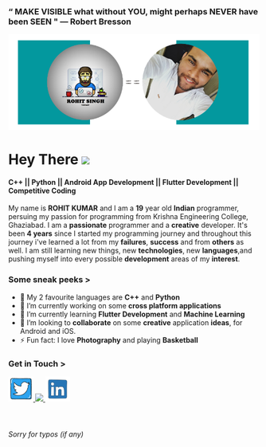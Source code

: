 <br>

### “ MAKE VISIBLE what without YOU, might perhaps NEVER have been SEEN "  ― Robert Bresson<br>

<img src="https://github.com/rohitsinghkcodes/rohitsinghkcodes/blob/master/githubCover.png">

# Hey There <img src="https://raw.githubusercontent.com/MartinHeinz/MartinHeinz/master/wave.gif" width="50px">

#### **C++ || Python || Android App Development || Flutter Development || Competitive Coding**

My name is **ROHIT KUMAR** and I am a **19** year old **Indian** programmer, persuing my passion for programming from Krishna Engineering College, Ghaziabad.  I am a **passionate** programmer and a **creative** developer.  It's been **4 years** since I started my programming journey and throughout this journey i've learned a lot from my **failures**, **success** and from **others** as well.  I am still learning new things, new **technologies**, new **languages**,and pushing myself into every possible **development** areas of my **interest**.

### Some sneak peeks >
- :memo: My 2 favourite languages are **C++** and **Python**
- 🔭 I’m currently working on some **cross platform applications**
- 🌱 I’m currently learning **Flutter Development** and **Machine Learning**
- 👯 I’m looking to **collaborate** on some **creative** application **ideas**, for Android and iOS.
- ⚡ Fun fact: I love **Photography** and playing **Basketball**

### Get in Touch >
<!---
<img src="https://media.giphy.com/media/vFKqnCdLPNOKc/giphy.gif" width="40" height="40" />

--->

  <a href="https://twitter.com/rohit_ka_tweet">
     <img src="https://github.com/rohitsinghkcodes/rohitsinghkcodes/blob/master/Readme_gifs/twitterGif.gif" width="50" height="50" />
  </a>
  <a href="https://www.instagram.com/rohit_ka_insta/">
    <img src="https://github.com/paulrobertlloyd/socialmediaicons/blob/main/instagram-48x48.png" />
  </a>
   <a href="https://www.linkedin.com/in/rohit-kumar-singh-702a451a4/">
    <img src="https://github.com/rohitsinghkcodes/rohitsinghkcodes/blob/master/Readme_gifs/linkedinGif.gif" width="50" height="50" />
  </a>
 <br><br><br> 
 
###### Sorry for typos (if any)
